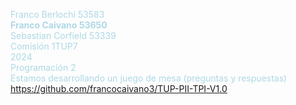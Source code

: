 <style>
  * {
    color: lightblue;
  }
</style>
Franco Berlochi 53583 <br>
<b>Franco Caivano 53650</b> <br>
Sebastian Corfield 53339<br>
Comisión 1TUP7 <br>
2024<br>
Programación 2 <br>
Estamos desarrollando un juego de mesa (preguntas y respuestas)<br>
https://github.com/francocaivano3/TUP-PII-TPI-V1.0
